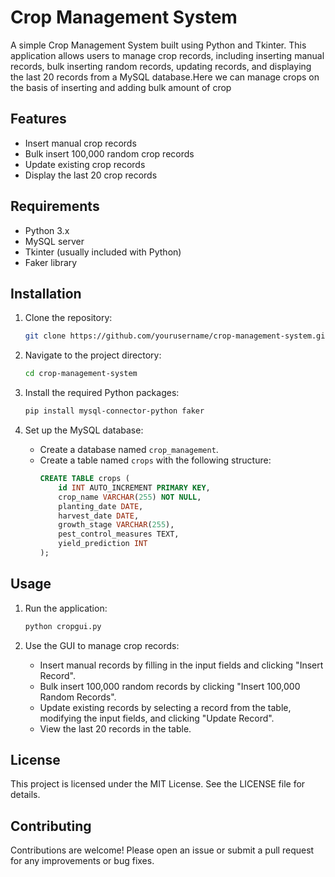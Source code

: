 # Crop Management System

A simple Crop Management System built using Python and Tkinter. This application allows users to manage crop records, including inserting manual records, bulk inserting random records, updating records, and displaying the last 20 records from a MySQL database.Here we can manage crops on the basis of inserting and adding bulk amount of crop

## Features

- Insert manual crop records
- Bulk insert 100,000 random crop records
- Update existing crop records
- Display the last 20 crop records

## Requirements

- Python 3.x
- MySQL server
- Tkinter (usually included with Python)
- Faker library

## Installation

1. Clone the repository:
    ```sh
    git clone https://github.com/yourusername/crop-management-system.git
    ```

2. Navigate to the project directory:
    ```sh
    cd crop-management-system
    ```

3. Install the required Python packages:
    ```sh
    pip install mysql-connector-python faker
    ```

4. Set up the MySQL database:
    - Create a database named `crop_management`.
    - Create a table named `crops` with the following structure:
      ```sql
      CREATE TABLE crops (
          id INT AUTO_INCREMENT PRIMARY KEY,
          crop_name VARCHAR(255) NOT NULL,
          planting_date DATE,
          harvest_date DATE,
          growth_stage VARCHAR(255),
          pest_control_measures TEXT,
          yield_prediction INT
      );
      ```

## Usage

1. Run the application:
    ```sh
    python cropgui.py
    ```

2. Use the GUI to manage crop records:
    - Insert manual records by filling in the input fields and clicking "Insert Record".
    - Bulk insert 100,000 random records by clicking "Insert 100,000 Random Records".
    - Update existing records by selecting a record from the table, modifying the input fields, and clicking "Update Record".
    - View the last 20 records in the table.

## License

This project is licensed under the MIT License. See the LICENSE file for details.

## Contributing

Contributions are welcome! Please open an issue or submit a pull request for any improvements or bug fixes.

